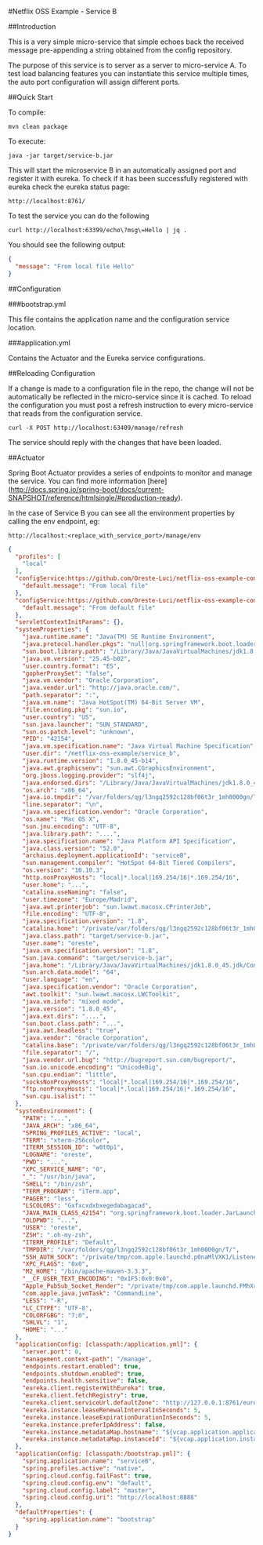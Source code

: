 #Netflix OSS Example - Service B

##Introduction

This is a very simple micro-service that simple echoes back the received message pre-appending a string obtained from the config repository.

The purpose of this service is to server as a server to micro-service A. To test load balancing features you can instantiate this service multiple times, the auto port configuration will assign different ports.

##Quick Start
 
To compile:
 
```ShellSession
mvn clean package
```
 
To execute:
 
```ShellSession
java -jar target/service-b.jar
```
 
This will start the microservice B in an automatically assigned port and register it with eureka. To check if it has been successfully registered with eureka check the eureka status page:
 
```
http://localhost:8761/
```
 
To test the service you can do the following 
 
```ShellSession
curl http://localhost:63399/echo\?msg\=Hello | jq .
```
 
You should see the following output:
 
```json
{
  "message": "From local file Hello"
}
```
 
##Configuration

###bootstrap.yml

This file contains the application name and the configuration service location.

###application.yml

Contains the Actuator and the Eureka service configurations. 


##Reloading Configuration

If a change is made to a configuration file in the repo, the change will not be automatically be reflected in the micro-service since it is cached. 
To reload the configuration you must post a refresh instruction to every micro-service that reads from the configuration service.

```ShellSession
curl -X POST http://localhost:63409/manage/refresh
```

The service should reply with the changes that have been loaded.

##Actuator

Spring Boot Actuator provides a series of endpoints to monitor and manage the service. You can find more information [here] (http://docs.spring.io/spring-boot/docs/current-SNAPSHOT/reference/htmlsingle/#production-ready).

In the case of Service B you can see all the environment properties by calling the env endpoint, eg:

```
http://localhost:<replace_with_service_port>/manage/env
```

```json
{
  "profiles": [
    "local"
  ],
  "configService:https://github.com/Oreste-Luci/netflix-oss-example-config-repo/serviceB-local.properties": {
    "default.message": "From local file"
  },
  "configService:https://github.com/Oreste-Luci/netflix-oss-example-config-repo/serviceB.properties": {
    "default.message": "From default file"
  },
  "servletContextInitParams": {},
  "systemProperties": {
    "java.runtime.name": "Java(TM) SE Runtime Environment",
    "java.protocol.handler.pkgs": "null|org.springframework.boot.loader",
    "sun.boot.library.path": "/Library/Java/JavaVirtualMachines/jdk1.8.0_45.jdk/Contents/Home/jre/lib",
    "java.vm.version": "25.45-b02",
    "user.country.format": "ES",
    "gopherProxySet": "false",
    "java.vm.vendor": "Oracle Corporation",
    "java.vendor.url": "http://java.oracle.com/",
    "path.separator": ":",
    "java.vm.name": "Java HotSpot(TM) 64-Bit Server VM",
    "file.encoding.pkg": "sun.io",
    "user.country": "US",
    "sun.java.launcher": "SUN_STANDARD",
    "sun.os.patch.level": "unknown",
    "PID": "42154",
    "java.vm.specification.name": "Java Virtual Machine Specification",
    "user.dir": "/netflix-oss-example/service_b",
    "java.runtime.version": "1.8.0_45-b14",
    "java.awt.graphicsenv": "sun.awt.CGraphicsEnvironment",
    "org.jboss.logging.provider": "slf4j",
    "java.endorsed.dirs": "/Library/Java/JavaVirtualMachines/jdk1.8.0_45.jdk/Contents/Home/jre/lib/endorsed",
    "os.arch": "x86_64",
    "java.io.tmpdir": "/var/folders/qg/l3ngq2592c128bf06t3r_1mh0000gn/T/",
    "line.separator": "\n",
    "java.vm.specification.vendor": "Oracle Corporation",
    "os.name": "Mac OS X",
    "sun.jnu.encoding": "UTF-8",
    "java.library.path": "....",
    "java.specification.name": "Java Platform API Specification",
    "java.class.version": "52.0",
    "archaius.deployment.applicationId": "serviceB",
    "sun.management.compiler": "HotSpot 64-Bit Tiered Compilers",
    "os.version": "10.10.3",
    "http.nonProxyHosts": "local|*.local|169.254/16|*.169.254/16",
    "user.home": "...",
    "catalina.useNaming": "false",
    "user.timezone": "Europe/Madrid",
    "java.awt.printerjob": "sun.lwawt.macosx.CPrinterJob",
    "file.encoding": "UTF-8",
    "java.specification.version": "1.8",
    "catalina.home": "/private/var/folders/qg/l3ngq2592c128bf06t3r_1mh0000gn/T/tomcat.6195244800423203811.0",
    "java.class.path": "target/service-b.jar",
    "user.name": "oreste",
    "java.vm.specification.version": "1.8",
    "sun.java.command": "target/service-b.jar",
    "java.home": "/Library/Java/JavaVirtualMachines/jdk1.8.0_45.jdk/Contents/Home/jre",
    "sun.arch.data.model": "64",
    "user.language": "en",
    "java.specification.vendor": "Oracle Corporation",
    "awt.toolkit": "sun.lwawt.macosx.LWCToolkit",
    "java.vm.info": "mixed mode",
    "java.version": "1.8.0_45",
    "java.ext.dirs": "....",
    "sun.boot.class.path": "...",
    "java.awt.headless": "true",
    "java.vendor": "Oracle Corporation",
    "catalina.base": "/private/var/folders/qg/l3ngq2592c128bf06t3r_1mh0000gn/T/tomcat.6195244800423203811.0",
    "file.separator": "/",
    "java.vendor.url.bug": "http://bugreport.sun.com/bugreport/",
    "sun.io.unicode.encoding": "UnicodeBig",
    "sun.cpu.endian": "little",
    "socksNonProxyHosts": "local|*.local|169.254/16|*.169.254/16",
    "ftp.nonProxyHosts": "local|*.local|169.254/16|*.169.254/16",
    "sun.cpu.isalist": ""
  },
  "systemEnvironment": {
    "PATH": "...",
    "JAVA_ARCH": "x86_64",
    "SPRING_PROFILES_ACTIVE": "local",
    "TERM": "xterm-256color",
    "ITERM_SESSION_ID": "w0t0p1",
    "LOGNAME": "oreste",
    "PWD": "...",
    "XPC_SERVICE_NAME": "0",
    "_": "/usr/bin/java",
    "SHELL": "/bin/zsh",
    "TERM_PROGRAM": "iTerm.app",
    "PAGER": "less",
    "LSCOLORS": "Gxfxcxdxbxegedabagacad",
    "JAVA_MAIN_CLASS_42154": "org.springframework.boot.loader.JarLauncher",
    "OLDPWD": "...",
    "USER": "oreste",
    "ZSH": ".oh-my-zsh",
    "ITERM_PROFILE": "Default",
    "TMPDIR": "/var/folders/qg/l3ngq2592c128bf06t3r_1mh0000gn/T/",
    "SSH_AUTH_SOCK": "/private/tmp/com.apple.launchd.p0naMlVXK1/Listeners",
    "XPC_FLAGS": "0x0",
    "M2_HOME": "/bin/apache-maven-3.3.3",
    "__CF_USER_TEXT_ENCODING": "0x1F5:0x0:0x0",
    "Apple_PubSub_Socket_Render": "/private/tmp/com.apple.launchd.FMhXrHqB14/Render",
    "com.apple.java.jvmTask": "CommandLine",
    "LESS": "-R",
    "LC_CTYPE": "UTF-8",
    "COLORFGBG": "7;0",
    "SHLVL": "1",
    "HOME": "..."
  },
  "applicationConfig: [classpath:/application.yml]": {
    "server.port": 0,
    "management.context-path": "/manage",
    "endpoints.restart.enabled": true,
    "endpoints.shutdown.enabled": true,
    "endpoints.health.sensitive": false,
    "eureka.client.registerWithEureka": true,
    "eureka.client.fetchRegistry": true,
    "eureka.client.serviceUrl.defaultZone": "http://127.0.0.1:8761/eureka/",
    "eureka.instance.leaseRenewalIntervalInSeconds": 5,
    "eureka.instance.leaseExpirationDurationInSeconds": 5,
    "eureka.instance.preferIpAddress": false,
    "eureka.instance.metadataMap.hostname": "${vcap.application.application_uris[0]}",
    "eureka.instance.metadataMap.instanceId": "${vcap.application.instance_id:${spring.application.name}:${spring.application.instance_id:${random.value}}}"
  },
  "applicationConfig: [classpath:/bootstrap.yml]": {
    "spring.application.name": "serviceB",
    "spring.profiles.active": "native",
    "spring.cloud.config.failFast": true,
    "spring.cloud.config.env": "default",
    "spring.cloud.config.label": "master",
    "spring.cloud.config.uri": "http://localhost:8888"
  },
  "defaultProperties": {
    "spring.application.name": "bootstrap"
  }
}
```






